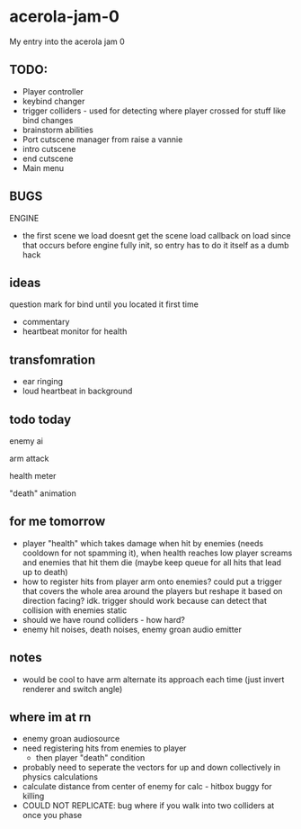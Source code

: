 # acerola-jam-0

My entry into the acerola jam 0

## TODO:

- Player controller
- keybind changer
- trigger colliders - used for detecting where player crossed for stuff like bind changes
- brainstorm abilities
- Port cutscene manager from raise a vannie
- intro cutscene
- end cutscene
- Main menu

## BUGS

ENGINE

- the first scene we load doesnt get the scene load callback on load since that occurs before engine fully init, so entry has to do it itself as a dumb hack

## ideas

question mark for bind until you located it first time

- commentary
- heartbeat monitor for health

## transfomration

- ear ringing
- loud heartbeat in background

## todo today

enemy ai

arm attack

health meter

"death" animation

## for me tomorrow

- player "health" which takes damage when hit by enemies (needs cooldown for not spamming it), when health reaches low player screams and enemies that hit them die (maybe keep queue for all hits that lead up to death)
- how to register hits from player arm onto enemies? could put a trigger that covers the whole area around the players but reshape it based on direction facing? idk. trigger should work because can detect that collision with enemies static
- should we have round colliders - how hard?
- enemy hit noises, death noises, enemy groan audio emitter

## notes

- would be cool to have arm alternate its approach each time (just invert renderer and switch angle)

## where im at rn

- enemy groan audiosource
- need registering hits from enemies to player
  - then player "death" condition
- probably need to seperate the vectors for up and down collectively in physics calculations
- calculate distance from center of enemy for calc - hitbox buggy for killing
- COULD NOT REPLICATE: bug where if you walk into two colliders at once you phase
